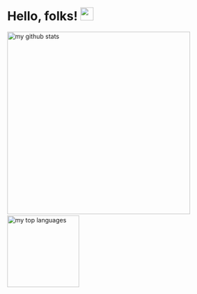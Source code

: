 # Hello, folks! <img src="https://raw.githubusercontent.com/MartinHeinz/MartinHeinz/master/wave.gif" width="30px">


<!--
**leonnon968/leonnon968** is a ✨ _special_ ✨ repository because its `README.md` (this file) appears on your GitHub profile.

Here are some ideas to get you started:

- 🔭 I’m currently working on ...
- 🌱 I’m currently learning ...
- 👯 I’m looking to collaborate on ...
- 🤔 I’m looking for help with ...
- 💬 Ask me about ...
- 📫 How to reach me: ...
- 😄 Pronouns: ...
- ⚡ Fun fact: ...
-->

<p>
  <img src="https://github-readme-stats.vercel.app/api?username=leonnon968&show_icons=true" alt="my github stats" width="420"/>
  &nbsp;
  <img src="https://github-readme-stats.vercel.app/api/top-langs/?username=leonnon968&layout=compact" alt="my top languages" height="165">
</p>
